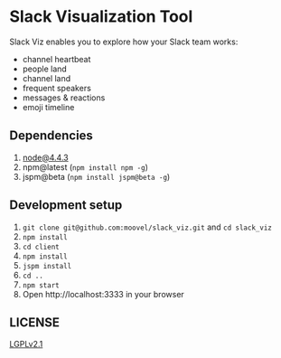 # Slack Visualization Tool

Slack Viz enables you to explore how your Slack team works:

 - channel heartbeat
 - people land
 - channel land
 - frequent speakers
 - messages & reactions
 - emoji timeline

## Dependencies

1. node@4.4.3
2. npm@latest (`npm install npm -g`)
3. jspm@beta (`npm install jspm@beta -g`)

## Development setup

1. `git clone git@github.com:moovel/slack_viz.git` and `cd slack_viz`
2. `npm install`
3. `cd client`
4. `npm install`
5. `jspm install`
6. `cd ..`
7. `npm start`
8.  Open http://localhost:3333 in your browser

## LICENSE

[LGPLv2.1](LICENSE)
